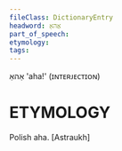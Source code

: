 ```yaml
---
fileClass: DictionaryEntry
headword: אַהאַ
part_of_speech: 
etymology: 
tags: 
---
```

אַהאַ
'aha!'
(ɪɴᴛᴇʀᴊᴇᴄᴛɪᴏɴ)

ETYMOLOGY
===========
Polish aha.
[Astraukh]
